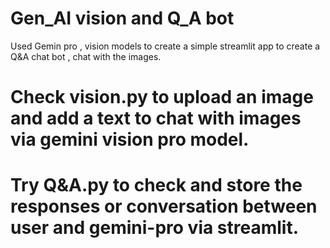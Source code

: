 # Gen_AI vision and Q_A bot
 Used Gemin pro , vision models to create a simple streamlit app to create a Q&A chat bot , chat with the images.

 # Check vision.py to upload an image and add a text to chat with images via gemini vision pro model. 

 # Try Q&A.py to check and store the responses or conversation between user and gemini-pro via streamlit.

 

